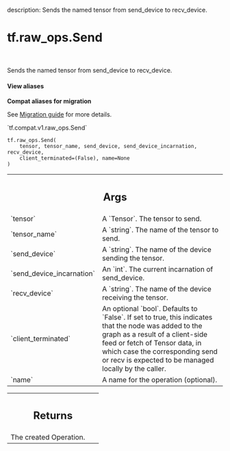 description: Sends the named tensor from send_device to recv_device.

<div itemscope itemtype="http://developers.google.com/ReferenceObject">
<meta itemprop="name" content="tf.raw_ops.Send" />
<meta itemprop="path" content="Stable" />
</div>

# tf.raw_ops.Send

<!-- Insert buttons and diff -->

<table class="tfo-notebook-buttons tfo-api nocontent" align="left">

</table>



Sends the named tensor from send_device to recv_device.

<section class="expandable">
  <h4 class="showalways">View aliases</h4>
  <p>
<b>Compat aliases for migration</b>
<p>See
<a href="https://www.tensorflow.org/guide/migrate">Migration guide</a> for
more details.</p>
<p>`tf.compat.v1.raw_ops.Send`</p>
</p>
</section>

<pre class="devsite-click-to-copy prettyprint lang-py tfo-signature-link">
<code>tf.raw_ops.Send(
    tensor, tensor_name, send_device, send_device_incarnation, recv_device,
    client_terminated=(False), name=None
)
</code></pre>



<!-- Placeholder for "Used in" -->


<!-- Tabular view -->
 <table class="responsive fixed orange">
<colgroup><col width="214px"><col></colgroup>
<tr><th colspan="2"><h2 class="add-link">Args</h2></th></tr>

<tr>
<td>
`tensor`
</td>
<td>
A `Tensor`. The tensor to send.
</td>
</tr><tr>
<td>
`tensor_name`
</td>
<td>
A `string`. The name of the tensor to send.
</td>
</tr><tr>
<td>
`send_device`
</td>
<td>
A `string`. The name of the device sending the tensor.
</td>
</tr><tr>
<td>
`send_device_incarnation`
</td>
<td>
An `int`. The current incarnation of send_device.
</td>
</tr><tr>
<td>
`recv_device`
</td>
<td>
A `string`. The name of the device receiving the tensor.
</td>
</tr><tr>
<td>
`client_terminated`
</td>
<td>
An optional `bool`. Defaults to `False`.
If set to true, this indicates that the node was added
to the graph as a result of a client-side feed or fetch of Tensor data,
in which case the corresponding send or recv is expected to be managed
locally by the caller.
</td>
</tr><tr>
<td>
`name`
</td>
<td>
A name for the operation (optional).
</td>
</tr>
</table>



<!-- Tabular view -->
 <table class="responsive fixed orange">
<colgroup><col width="214px"><col></colgroup>
<tr><th colspan="2"><h2 class="add-link">Returns</h2></th></tr>
<tr class="alt">
<td colspan="2">
The created Operation.
</td>
</tr>

</table>

